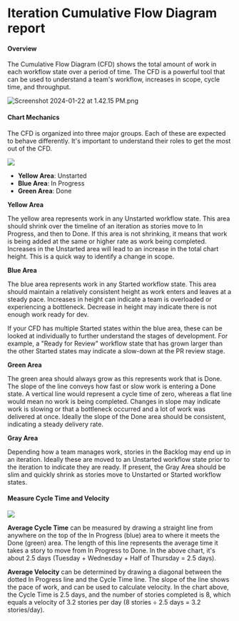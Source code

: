 # Iteration Cumulative Flow Diagram report

#### Overview <a href="#h_01hmsebw787gjesz0ge3exg7w4" id="h_01hmsebw787gjesz0ge3exg7w4"></a>

The Cumulative Flow Diagram (CFD) shows the total amount of work in each workflow state over a period of time. The CFD is a powerful tool that can be used to understand a team's workflow, increases in scope, cycle time, and throughput.

![Screenshot 2024-01-22 at 1.42.15 PM.png](https://help.shortcut.com/hc/article_attachments/23059703111060)

#### Chart Mechanics <a href="#h_01hmsebw78449qyv4xhb08tn1m" id="h_01hmsebw78449qyv4xhb08tn1m"></a>

The CFD is organized into three major groups. Each of these are expected to behave differently. It's important to understand their roles to get the most out of the CFD.

![](https://app.shortcut.com/static/images/screenshots/cfd-states-fb55ec0f91.png)

* **Yellow Area**: Unstarted
* **Blue Area**: In Progress
* **Green Area**: Done

**Yellow Area**

The yellow area represents work in any Unstarted workflow state. This area should shrink over the timeline of an iteration as stories move to In Progress, and then to Done. If this area is not shrinking, it means that work is being added at the same or higher rate as work being completed. Increases in the Unstarted area will lead to an increase in the total chart height. This is a quick way to identify a change in scope.

**Blue Area**

The blue area represents work in any Started workflow state. This area should maintain a relatively consistent height as work enters and leaves at a steady pace. Increases in height can indicate a team is overloaded or experiencing a bottleneck. Decrease in height may indicate there is not enough work ready for dev.

If your CFD has multiple Started states within the blue area, these can be looked at individually to further understand the stages of development. For example, a "Ready for Review" workflow state that has grown larger than the other Started states may indicate a slow-down at the PR review stage.

**Green Area**

The green area should always grow as this represents work that is Done. The slope of the line conveys how fast or slow work is entering a Done state. A vertical line would represent a cycle time of zero, whereas a flat line would mean no work is being completed. Changes in slope may indicate work is slowing or that a bottleneck occurred and a lot of work was delivered at once. Ideally the slope of the Done area should be consistent, indicating a steady delivery rate.

**Gray Area**

Depending how a team manages work, stories in the Backlog may end up in an iteration. Ideally these are moved to an Unstarted workflow state prior to the iteration to indicate they are ready. If present, the Gray Area should be slim and quickly shrink as stories move to Unstarted or Started workflow states.

#### Measure Cycle Time and Velocity <a href="#h_01hmsebw78waezetfad2xgt316" id="h_01hmsebw78waezetfad2xgt316"></a>

![](https://app.shortcut.com/static/images/screenshots/cfd-calculations-66ed9dd6a6.png)

**Average Cycle Time** can be measured by drawing a straight line from anywhere on the top of the In Progress (blue) area to where it meets the Done (green) area. The length of this line represents the average time it takes a story to move from In Progress to Done. In the above chart, it's about 2.5 days (Tuesday + Wednesday + Half of Thursday = 2.5 days).

**Average Velocity** can be determined by drawing a diagonal between the dotted In Progress line and the Cycle Time line. The slope of the line shows the pace of work, and can be used to calculate velocity. In the chart above, the Cycle Time is 2.5 days, and the number of stories completed is 8, which equals a velocity of 3.2 stories per day (8 stories ÷ 2.5 days = 3.2 stories/day).
